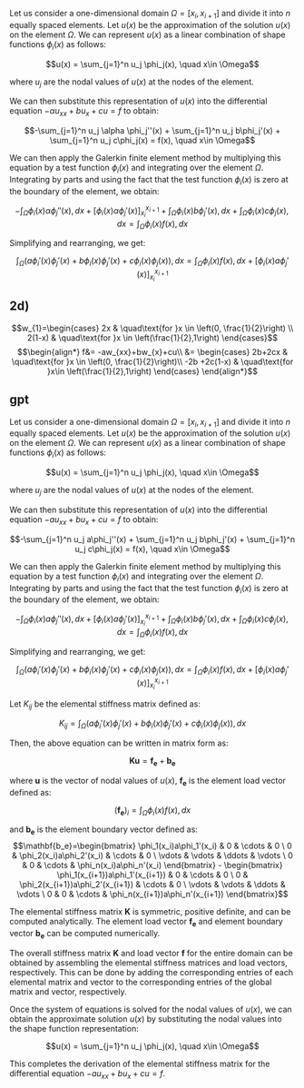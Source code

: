 Let us consider a one-dimensional domain $\Omega = [x_i, x_{i+1}]$ and divide it into $n$ equally spaced elements. Let $u(x)$ be the approximation of the solution $u(x)$ on the element $\Omega$. We can represent $u(x)$ as a linear combination of shape functions $\phi_i(x)$ as follows:

$$u(x) = \sum_{j=1}^n u_j \phi_j(x), \quad x\in \Omega$$

where $u_j$ are the nodal values of $u(x)$ at the nodes of the element.

We can then substitute this representation of $u(x)$ into the differential equation $-\alpha u_{xx} + bu_x + cu = f$ to obtain:

$$-\sum_{j=1}^n u_j \alpha \phi_j''(x) + \sum_{j=1}^n u_j b\phi_j'(x) + \sum_{j=1}^n u_j c\phi_j(x) = f(x), \quad x\in \Omega$$

We can then apply the Galerkin finite element method by multiplying this equation by a test function $\phi_i(x)$ and integrating over the element $\Omega$. Integrating by parts and using the fact that the test function $\phi_i(x)$ is zero at the boundary of the element, we obtain:

$$-\int_{\Omega} \phi_i(x) \alpha \phi_j''(x),dx + \left[\phi_i(x) \alpha \phi_j'(x)\right]_{x_i}^{x_{i+1}} + \int_{\Omega} \phi_i(x) b\phi_j'(x),dx + \int_{\Omega} \phi_i(x) c\phi_j(x),dx = \int_{\Omega} \phi_i(x) f(x),dx$$

Simplifying and rearranging, we get:

$$\int_{\Omega} \left(a\phi_i'(x)\phi_j'(x) + b\phi_i(x)\phi_j'(x) + c\phi_i(x)\phi_j(x)\right),dx = \int_{\Omega} \phi_i(x) f(x),dx + \left[\phi_i(x) a\phi_j'(x)\right]_{x_i}^{x_{i+1}}$$



## 2d)

$$w_{1}=\begin{cases}
2x & \quad\text{for }x \in \left(0, \frac{1}{2}\right) \\
2(1-x)  & \quad\text{for }x \in \left(\frac{1}{2},1\right)
\end{cases}$$
$$\begin{align*}
f&= -aw_{xx}+bw_{x}+cu\\
&= \begin{cases}
2b+2cx & \quad\text{for }x \in \left(0, \frac{1}{2}\right)\\
-2b +2c(1-x) & \quad\text{for }x\in \left(\frac{1}{2},1\right)
\end{cases}
\end{align*}$$



## gpt
Let us consider a one-dimensional domain $\Omega = [x_i, x_{i+1}]$ and divide it into $n$ equally spaced elements. Let $u(x)$ be the approximation of the solution $u(x)$ on the element $\Omega$. We can represent $u(x)$ as a linear combination of shape functions $\phi_i(x)$ as follows:

$$u(x) = \sum_{j=1}^n u_j \phi_j(x), \quad x\in \Omega$$

where $u_j$ are the nodal values of $u(x)$ at the nodes of the element.

We can then substitute this representation of $u(x)$ into the differential equation $-au_{xx} + bu_x + cu = f$ to obtain:

$$-\sum_{j=1}^n u_j a\phi_j''(x) + \sum_{j=1}^n u_j b\phi_j'(x) + \sum_{j=1}^n u_j c\phi_j(x) = f(x), \quad x\in \Omega$$

We can then apply the Galerkin finite element method by multiplying this equation by a test function $\phi_i(x)$ and integrating over the element $\Omega$. Integrating by parts and using the fact that the test function $\phi_i(x)$ is zero at the boundary of the element, we obtain:

$$-\int_{\Omega} \phi_i(x) a\phi_j''(x),dx + \left[\phi_i(x) a\phi_j'(x)\right]_{x_i}^{x_{i+1}} + \int_{\Omega} \phi_i(x) b\phi_j'(x),dx + \int_{\Omega} \phi_i(x) c\phi_j(x),dx = \int_{\Omega} \phi_i(x) f(x),dx$$

Simplifying and rearranging, we get:

$$\int_{\Omega} \left(a\phi_i'(x)\phi_j'(x) + b\phi_i(x)\phi_j'(x) + c\phi_i(x)\phi_j(x)\right),dx = \int_{\Omega} \phi_i(x) f(x),dx + \left[\phi_i(x) a\phi_j'(x)\right]_{x_i}^{x_{i+1}}$$

Let $K_{ij}$ be the elemental stiffness matrix defined as:

$$K_{ij} = \int_{\Omega} \left(a\phi_i'(x)\phi_j'(x) + b\phi_i(x)\phi_j'(x) + c\phi_i(x)\phi_j(x)\right),dx$$

Then, the above equation can be written in matrix form as:

$$\mathbf{K}\mathbf{u} = \mathbf{f_e} + \mathbf{b_e}$$

where $\mathbf{u}$ is the vector of nodal values of $u(x)$, $\mathbf{f_e}$ is the element load vector defined as:

$$(\mathbf{f_e})_i = \int_{\Omega} \phi_i(x) f(x),dx$$

and $\mathbf{b_e}$ is the element boundary vector defined as:
$$\mathbf{b_e}=\begin{bmatrix} \phi_1(x_i)a\phi_1'(x_i) & 0 & \cdots & 0 \ 0 & \phi_2(x_i)a\phi_2'(x_i) & \cdots & 0 \ \vdots & \vdots & \ddots & \vdots \ 0 & 0 & \cdots & \phi_n(x_i)a\phi_n'(x_i) \end{bmatrix} - \begin{bmatrix} \phi_1(x_{i+1})a\phi_1'(x_{i+1}) & 0 & \cdots & 0 \ 0 & \phi_2(x_{i+1})a\phi_2'(x_{i+1}) & \cdots & 0 \ \vdots & \vdots & \ddots & \vdots \ 0 & 0 & \cdots & \phi_n(x_{i+1})a\phi_n'(x_{i+1}) \end{bmatrix}$$

The elemental stiffness matrix $\mathbf{K}$ is symmetric, positive definite, and can be computed analytically. The element load vector $\mathbf{f_e}$ and element boundary vector $\mathbf{b_e}$ can be computed numerically.

The overall stiffness matrix $\mathbf{K}$ and load vector $\mathbf{f}$ for the entire domain can be obtained by assembling the elemental stiffness matrices and load vectors, respectively. This can be done by adding the corresponding entries of each elemental matrix and vector to the corresponding entries of the global matrix and vector, respectively.

Once the system of equations is solved for the nodal values of $u(x)$, we can obtain the approximate solution $u(x)$ by substituting the nodal values into the shape function representation:

$$u(x) = \sum_{j=1}^n u_j \phi_j(x), \quad x\in \Omega$$

This completes the derivation of the elemental stiffness matrix for the differential equation $-au_{xx} + bu_x + cu = f$.
